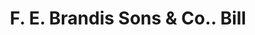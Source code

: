 ---
doi: 10.7916/D8ZS47KP
date_other: '1890'
date_other_textual: 1890-1899
form: printed ephemera
genre:
- Invoices
name:
- F. E. Brandis Sons & Co.
object_in_context_url: https://biggert.cul.columbia.edu/items/view/ave_biggert_00851
subject_hierarchical_geographic:
- New York, New York, United States
subject_name:
- F. E. Brandis Sons & Co.
title: F. E. Brandis Sons & Co.. Bill
sort_title: F. E. Brandis Sons & Co.. Bill
call_number: ave_biggert_00851
coordinates:
- 40.69277777777778,-73.99027777777778
pid: ave_biggert_00851
identifiers: ave_biggert_00851
thumbnail: https://derivativo-3.library.columbia.edu/iiif/2/ldpd:345799/full/!256,256/0/native.jpg
permalink: /biggert/ave_biggert_00851/
layout: iiif-image-page
---